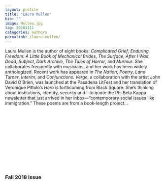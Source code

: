 ```yaml
---
layout: profile
title: "Laura Mullen"
bio: ""
image: Mullen.jpg
tag: 20181111
categories: authors
permalink: /laura-mullen/
---
```


Laura Mullen is the author of eight books: _Complicated Grief_, _Enduring Freedom: A Little Book of Mechanical Brides_, _The Surface_, _After I Was Dead_, _Subject_, _Dark Archive_, _The Tales of Horror_, and _Murmur_. She collaborates frequently with musicians, and her work has been widely anthologized. Recent work has appeared in _The Nation_, _Poetry_, _Lana Turner_, _Interim_, and _Conjunctions_. _Verge_, a collaboration with the artist John David O’Brien, was launched at the Pasadena LitFest and her translation of Veronique Pittolo’s _Hero_ is forthcoming from Black Square. She’s thinking about institutions, identity, security and—to quote the Phi Beta Kappa newsletter that just arrived in her inbox—“contemporary social issues like immigration.” These poems are from a book-length project…


<h3 style="padding: 5vh 0 1vh 0;">Fall 2018 Issue</h3>
